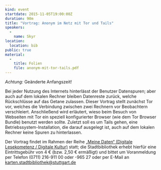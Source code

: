 ```yaml
---
kind: event
startdate: 2015-11-05T19:00:00Z
duration: 90m
title: "Vortrag: Anonym im Netz mit Tor und Tails"
speakers:
  -
    name: Skyr
location:
  location: bib
public: true
material:
  -
    title: Folien
    file: anonym-mit-tor-tails.pdf
---
```

*Achtung:* Geänderte Anfangszeit!

Bei jeder Nutzung des Internets hinterlässt der Benutzer Datenspuren;
aber auch auf dem lokalen Rechner bleiben Datenreste zurück, welche
Rückschlüsse auf das Getane zulassen. Dieser Vortrag stellt zunächst Tor
vor, welches die Verbindung zwischen zwei Rechnern vor Beobachtern
verschleiert. Anschließend wird erläutert, wieso beim Besuch von
Webseiten mit Tor ein speziell konfigurierter Browser (wie dem Tor
Browser Bundle) benutzt werden sollte. Zuletzt soll es um Tails gehen,
eine Betriebssystem-Installation, die darauf ausgelegt ist, auch auf dem
lokalen Rechner keine Spuren zu hinterlassen.

Der Vortrag findet im Rahmen der Reihe [„Meine Daten“ (Digitale Lesekometenz / Digitale
Kultur)](http://www1.stuttgart.de/stadtbuecherei/digitale_lesekompetenz/index.php)
statt; die Stadtbibliothek erhebt hierfür eine Eintrittsgebühr von 4 €
(bzw. 2,50 € ermäßigt) und bittet um Voranmeldung per Telefon
(0711) 216-911 00 oder -965 27 oder per E-Mail an
karten.stadtbibliothek@stuttgart.de

